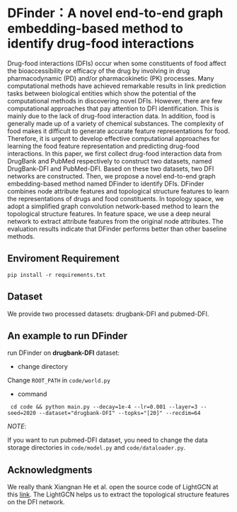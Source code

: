 # DFinder：A novel end-to-end graph embedding-based method to identify drug-food interactions

Drug-food interactions (DFIs) occur when some constituents of food affect the bioaccessibility or efficacy of the drug by involving in drug pharmacodynamic (PD) and/or pharmacokinetic (PK) processes. Many computational methods have achieved remarkable results in link prediction tasks between biological entities which show the potential of the computational methods in discovering novel DFIs. However, there are few computational approaches that pay attention to DFI identification. This is mainly due to the lack of drug-food interaction data. In addition, food is generally made up of a variety of chemical substances. The complexity of food makes it difficult to generate accurate feature representations for food. Therefore, it is urgent to develop effective computational approaches for learning the food feature representation and predicting drug-food interactions. In this paper, we first collect drug-food interaction data from DrugBank and PubMed respectively to construct two datasets, named DrugBank-DFI and PubMed-DFI. Based on these two datasets, two DFI networks are constructed. Then, we propose a novel end-to-end graph embedding-based method named DFinder to identify DFIs. DFinder combines node attribute features and topological structure features to learn the representations of drugs and food constituents. In topology space, we adopt a simplified graph convolution network-based method to learn the topological structure features. In feature space, we use a deep neural network to extract attribute features from the original node attributes. The evaluation results indicate that DFinder performs better than other baseline methods.
## Enviroment Requirement
`pip install -r requirements.txt`

## Dataset

We provide two processed datasets: drugbank-DFI and pubmed-DFI.

## An example to run DFinder

run DFinder on **drugbank-DFI** dataset:

* change directory

Change `ROOT_PATH` in `code/world.py`

* command

` cd code && python main.py --decay=1e-4 --lr=0.001 --layer=3 --seed=2020 --dataset="drugbank-DFI" --topks="[20]" --recdim=64`

*NOTE*:

If you want to run pubmed-DFI dataset, you need to change the data storage directories in `code/model.py` and `code/dataloader.py`.

## Acknowledgments
We really thank Xiangnan He et al. open the source code of LightGCN at this [link](https://github.com/gusye1234/LightGCN-PyTorch). The LightGCN helps us to extract the topological structure features on the DFI network.
